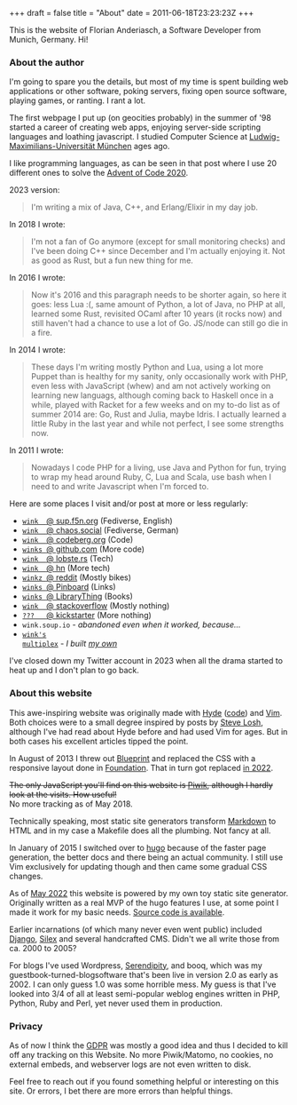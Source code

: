 +++
draft = false
title = "About"
date = 2011-06-18T23:23:23Z
+++



This is the website of Florian Anderiasch, a Software Developer from Munich, Germany. Hi!


### About the author

I'm going to spare you the details, but most of my time is spent building web
applications or other software, poking servers, fixing open source software,
playing games, or ranting. I rant a lot.

The first webpage I put up (on geocities probably) in the summer of '98 started
a career of creating web apps, enjoying server-side scripting languages and
loathing javascript.
I studied Computer Science at
[Ludwig-Maximilians-Universit&auml;t M&uuml;nchen][lmu] ages ago.

I like programming languages, as can be seen in that post where I use 20
different ones to solve the [Advent of Code 2020][aoc2020].

2023 version:

> I'm writing a mix of Java, C++, and Erlang/Elixir in my day job.

In 2018 I wrote:

> I'm not a fan of Go anymore (except for small monitoring checks) and I've been
> doing C++ since December and I'm actually enjoying it. Not as good as Rust,
> but a fun new thing for me.

In 2016 I wrote:

> Now it's 2016 and this paragraph needs to be shorter again, so here
> it goes: less Lua :(, same amount of Python, a lot of Java, no PHP at all,
> learned some Rust, revisited OCaml after 10 years (it rocks now) and still
> haven't had a chance to use a lot of Go. JS/node can still go die in a fire.

In 2014 I wrote:

> These days I'm writing mostly Python and Lua,
> using a lot more Puppet than is healthy for my sanity, only
> occasionally work with PHP, even less with JavaScript (whew) and am not
> actively working on learning new languags, although coming back to Haskell
> once in a while, played with Racket for a few weeks and on my to-do list as of
> summer 2014 are: Go, Rust and Julia, maybe Idris. I actually learned a little
> Ruby in the last year and while not perfect, I see some strengths now.

In 2011 I wrote:

> Nowadays I code PHP for a living, use Java and Python for fun, trying to wrap
> my head around Ruby, C, Lua and Scala, use bash when I need to and write
> Javascript when I'm forced to.


Here are some places I visit and/or post at more or less regularly:

  * [<code class="code">wink&nbsp;&nbsp;</code>@ sup.f5n.org](https://sup.f5n.org/@wink) (Fediverse, English)
  * [<code class="code">wink&nbsp;&nbsp;</code>@ chaos.social](https://chaos.social/@wink) (Fediverse, German)
  * [<code class="code">wink&nbsp;&nbsp;</code>@ codeberg.org](https://codeberg.org/wink) (Code)
  * [<code class="code">winks&nbsp;</code>@ github.com](https://github.com/wink) (More code)
  * [<code class="code">wink&nbsp;&nbsp;</code>@ lobste.rs](https://lobste.rs/u/wink) (Tech)
  * [<code class="code">wink&nbsp;&nbsp;</code>@ hn](https://news.ycombinator.com/user?id=wink) (More tech)
  * [<code class="code">winkz&nbsp;</code>@ reddit](http://www.reddit.com/user/winkz/) (Mostly bikes)
  * [<code class="code">winks&nbsp;</code>@ Pinboard](https://pinboard.in/u:winks/) (Links)
  * [<code class="code">winks&nbsp;</code>@ LibraryThing](https://www.librarything.com/catalog/winks) (Books)
  * [<code class="code">wink&nbsp;&nbsp;</code>@ stackoverflow](http://stackoverflow.com/users/1432620/wink) (Mostly nothing)
  * [<code class="code">???&nbsp;&nbsp;&nbsp;</code>@ kickstarter](https://www.kickstarter.com/profile/1907362337) (More nothing)
  * <code class="code">wink.soup.io</code> - *abandoned even when it worked, because...*
  * [<code class="code">wink's multiplex</code>](http://paranoia.eu.org/) - *I built [my own](https://github.com/winks/multiplex)*

I've closed down my Twitter account in 2023 when all the drama started to heat up and I don't plan to go back.


### About this website

This awe-inspiring website was originally made with [Hyde][] ([code][Hyde2]) and [Vim][].
Both choices were to a small degree inspired by posts by [Steve Losh][sjl],
although I've had read about Hyde before and had used Vim for ages.
But in both cases his excellent articles tipped the point.

In August of 2013 I threw out [Blueprint][] and replaced the CSS with a
responsive layout done in [Foundation][]. That in turn got replaced [in 2022][owncss].

<s>The only JavaScript you'll find
on this website is [Piwik][], although I hardly look at the visits. How useful!</s><br>
No more tracking as of May 2018.

Technically speaking, most static site generators transform [Markdown][] to
HTML and in my case a Makefile does all the plumbing. Not fancy at all.

In January of 2015 I switched over to [hugo][] because of the faster page
generation, the better docs and there being an actual community. I still use
Vim exclusively for updating though and then came some gradual CSS changes.

As of [May 2022][nextgenswitch] this website is powered by my own toy static site generator.
Originally written as a real MVP of the hugo features I use, at some point I made it
work for my basic needs. [Source code is available][nextgenrepo].

Earlier incarnations (of which many never even went public) included [Django][],
[Silex][] and several handcrafted CMS. Didn't we all write those from ca. 2000 to 2005?

For blogs I've used Wordpress, [Serendipity][], and booq, which was my guestbook-turned-blogsoftware
that's been live in version 2.0 as early as 2002. I can only guess 1.0 was some horrible mess.
My guess is that I've looked into 3/4 of all at least semi-popular weblog engines written in PHP, Python,
Ruby and Perl, yet never used them in production.


### Privacy

As of now I think the [GDPR][] was mostly a good idea and thus I decided to
kill off any tracking on this Website. No more Piwik/Matomo, no cookies, no
external embeds, and webserver logs are not even written to disk.

Feel free to reach out if you found something helpful or interesting on this site.
Or errors, I bet there are more errors than helpful things.


[lmu]: http://www.ifi.lmu.de
[Hyde]: http://web.archive.org/web/20111222213258/http://ringce.com/hyde
[Hyde2]: https://github.com/hyde/hyde-old
[Vim]: http://www.vim.org
[sjl]: http://stevelosh.com
[Django]: http://djangoproject.com
[Silex]: http://silex.sensiolabs.org/
[Serendipity]: http://s9y.org
[Blueprint]: http://www.blueprintcss.org/
[Foundation]: http://foundation.zurb.com/
[Piwik]: http://piwik.org/
[Markdown]: http://daringfireball.net/projects/markdown/
[hugo]: http://gohugo.io
[GDPR]: https://www.eugdpr.org/
[aoc2020]: https://f5n.org/blog/2020/advent-of-code-2020/
[nextgenswitch]: /blog/2022/switching-to-nextgen/
[nextgenrepo]: https://github.com/winks/nextgen
[owncss]: /blog/2022/theme-v3/
